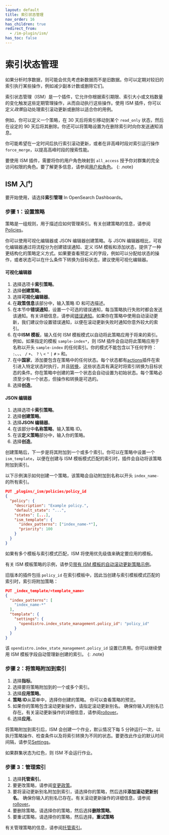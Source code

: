 ```yaml
---
layout: default
title: 索引状态管理
nav_order: 16
has_children: true
redirect_from:
  - /im-plugin/ism/
has_toc: false
---
```


# 索引状态管理

如果分析时序数据，则可能会优先考虑新数据而不是旧数据。你可以定期对较旧的索引执行某些操作，例如减少副本计数或删除它们。

索引状态管理（ISM）是一个插件，它允许你根据索引期限、索引大小或文档数量的变化触发这些定期管理操作，从而自动执行这些操作。使用 ISM 插件，你可以定义*政策*自动处理索引滚动更新或删除以适合你的用例。

例如，你可以定义一个策略，在 30 天后将索引移动到某个 `read_only` 状态，然后在设定的 90 天后将其删除。你还可以将策略设置为在删除索引时向你发送通知消息。

你可能希望在一定时间后执行索引滚动更新，或者在非高峰时段对索引运行操作 `force_merge`，以提高高峰时段的搜索性能。

要使用 ISM 插件，需要将你的用户角色映射到 `all_access` 授予你对群集的完全访问权限的角色。要了解更多信息，请参阅[用户和角色]({{site.url}}{{site.baseurl}}/security/access-control/users-roles/)。
{: .note}

## ISM 入门

要开始使用，请选择**索引管理** In OpenSearch Dashboards。

### 步骤 1：设置策略

策略是一组规则，用于描述应如何管理索引。有关创建策略的信息，请参阅[Policies]({{site.url}}{{site.baseurl}}/im-plugin/ism/policies/)。

你可以使用可视化编辑器或 JSON 编辑器创建策略。与 JSON 编辑器相比，可视化编辑器通过将流程分为创建错误通知、定义 ISM 模板和添加状态，提供了一种更结构化的策略定义方式。如果要查看预定义的字段，例如可以分配给状态的操作，或者状态可以在什么条件下转换为目标状态，建议使用可视化编辑器。

#### 可视化编辑器

1. 选择选项卡**索引策略**。
2. 选择**创建策略**。
3. 选择**可视化编辑器**。
4. 在**政策信息**该部分中，输入策略 ID 和可选描述。
5. 在本节中**错误通知**，设置一个可选的错误通知，每当策略执行失败时都会发送该通知。有关详细信息，请参阅[错误通知]({{site.url}}{{site.baseurl}}/im-plugin/ism/policies#error-notifications)。如果你在策略中使用自动滚动更新，我们建议你设置错误通知，以便在滚动更新失败时通知你意外较大的索引。
6. 在中**ISM 模板**，输入任何 ISM 模板模式以自动将此策略应用于将来的索引。例如，如果指定的模板 `sample-index*`，则 ISM 插件会自动将此策略应用于名称以开头 `sample-index` 的任何索引。你的模式不能包含以下任何字符： `:`、、、 `/` `+`、 `?` `\` `<` `"` `|` `#` `>` 和。
7. 在中**国家**，添加要包含在策略中的任何状态。每个状态都有[actions]({{site.url}}{{site.baseurl}}/im-plugin/ism/policies/#actions)插件在索引进入特定状态时执行，并且[转换]({{site.url}}{{site.baseurl}}/im-plugin/ism/policies/#transitions)，这些状态具有满足时将索引转换为目标状态的条件。你在策略中创建的第一个状态会自动设置为初始状态。每个策略必须至少有一个状态，但操作和转换是可选的。
8. 选择**创造**。


#### JSON 编辑器

1. 选择选项卡**索引策略**。
2. 选择**创建策略**。
3. 选择**JSON 编辑器**。
4. 在该部分中**名称策略**，输入策略 ID。
5. 在该**定义策略**部分中，输入你的策略。
6. 选择**创造**。

创建策略后，下一步是将其附加到一个或多个索引。你可以在策略中设置一个 `ism_template`，以便在创建与 ISM 模板模式匹配的索引时，插件会自动将该策略附加到索引。

以下示例演示如何创建一个策略，该策略会自动附加到名称以开头 `index_name-` 的所有索引。

```json
PUT _plugins/_ism/policies/policy_id
{
  "policy": {
    "description": "Example policy.",
    "default_state": "...",
    "states": [...],
    "ism_template": {
      "index_patterns": ["index_name-*"],
      "priority": 100
    }
  }
}
```

如果有多个模板与索引模式匹配，ISM 将使用优先级值来确定要应用的模板。

有关 ISM 模板策略的示例，请参见[带有 ISM 模板的自动滚动更新策略示例]({{site.url}}{{site.baseurl}}/im-plugin/ism/policies#sample-policy-with-ism-template-for-auto-rollover)。

旧版本的插件包括 `policy_id` 在索引模板中，因此当创建与索引模板模式匹配的索引时，索引将附加策略：

```json
PUT _index_template/<template_name>
{
  "index_patterns": [
    "index_name-*"
  ],
  "template": {
    "settings": {
      "opendistro.index_state_management.policy_id": "policy_id"
    }
  }
}
```

该 `opendistro.index_state_management.policy_id` 设置已弃用。你可以继续使用 ISM 模板字段自动管理新创建的索引。
{: .note}

### 步骤 2：将策略附加到索引

1. 选择**指标**。
2. 选择要将策略附加到的一个或多个索引。
3. 选择**应用策略**。
4. **策略 ID**从菜单中，选择你创建的策略。
你可以查看策略的预览。
5. 如果你的策略包含滚动更新操作，请指定滚动更新别名。
确保你输入的别名已存在。有关滚动更新操作的详细信息，请参阅[rollover]({{site.url}}{{site.baseurl}}/im-plugin/ism/policies#rollover)。
6. 选择**应用**。

将策略附加到索引后，ISM 会创建一个作业，默认情况下每 5 分钟运行一次，以执行策略操作、检查条件以及将索引转换为不同的状态。要更改此作业的默认时间间隔，请参见[Settings]({{site.url}}{{site.baseurl}}/im-plugin/ism/settings/)。

如果群集状态为红色，则 ISM 不会运行作业。

### 步骤 3：管理索引

1. 选择**托管索引**。
2. 要更改策略，请参阅[变更政策]({{site.url}}{{site.baseurl}}/im-plugin/ism/managedindexes#change-policy)。
3. 要将滚动更新别名附加到索引，请选择你的策略，然后选择**添加滚动更新别名**。
确保你输入的别名已存在。有关滚动更新操作的详细信息，请参阅[rollover]({{site.url}}{{site.baseurl}}/im-plugin/ism/policies#rollover)。
4. 要删除策略，请选择你的策略，然后选择**删除策略**。
5. 要重试策略，请选择你的策略，然后选择。**重试策略**

有关管理策略的信息，请参阅[托管索引]({{site.url}}{{site.baseurl}}/im-plugin/ism/managedindexes/)。

